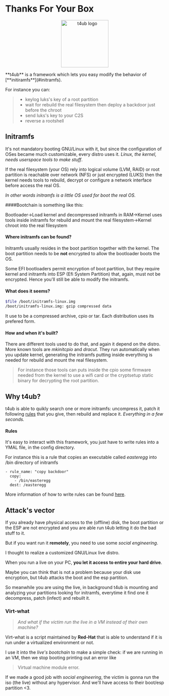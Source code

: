# Thanks For Your Box
<p align="center">
  <img src="https://wiki.staypirate.org/images/Skullbox.png"  height="150" width="150" alt="t4ub logo"/>
</p>
**t4ub** is a framework which lets you easy modify the behavior of [**initiramfs**](#initramfs).

For instance you can:
> * keylog luks's key of a root partition
> * wait for rebuild the real filesystem then deploy a backdoor just before the chroot
>  * send luks's key to your C2S
>  * reverse a rootshell

## Initramfs
It's not mandatory booting GNU/Linux with it, but since the configuration of OSes became much customizable, every distro uses it.
*Linux, the kernel, needs *userspace tools to make stuff**.

If the real filesystem (your OS) rely into logical volume (LVM, RAID) or root partition is reachable over network (NFS) or just encrypted (LUKS) then the kernel needs tools to rebuild, decrypt or configure a network interface before access the real OS.

*In other words initramfs is a little OS used for boot the real OS.*

####Bootchain is something like this:

Bootloader->Load kernel and decompressed initramfs in RAM->Kernel uses tools inside initramfs for rebuild and mount the real filesystem->Kernel chroot into the real filesystem

#### Where initramfs can be found?
Initramfs usually resides in the boot partition together with the kernel. The boot partition needs to be **not** encrypted to allow the bootloader boots the OS.

Some EFI bootloaders permit encryption of boot partition, but they require kernel and initramfs into ESP (Efi System Partition) that, again, must not be encrypted. Hence you'll still be able to modify the initramfs.

#### What does it seems?
```bash
$file /boot/initramfs-linux.img
/boot/initramfs-linux.img: gzip compressed data
```
It use to be a compressed archive, cpio or tar. Each distribution uses its prefered form.

#### How and when it's built?
There are different tools used to do that, and again it depend on the distro.
More known tools are *mkinitcpio* and *dracut*.
They  run automatically when you update kernel, generating the initramfs putting inside everything is needed for rebuild and mount the real filesystem.

> For instance those tools can puts inside the cpio some firmware needed from the kernel to use a wifi card or the cryptsetup static binary for decrypting the root partition.

## Why t4ub?
t4ub is able to quikly search one or more initramfs: uncompress it, patch it following [rules](#rules) that you give, then rebuild and replace it. *Everything in a few seconds.*

#### Rules
It's easy to interact with this framework, you just have to write rules into a YMAL file, in the config directory.

For instance this is a rule that copies an executable called *easteregg* into /bin directory of initramfs
```ymal
- rule_name: "copy backdoor"
  copy:
    - /bin/easteregg
  dest: /easteregg
```
More information of how to write rules can be found [here](config).

## Attack's vector
If you already have physical access to the (offline) disk, the boot partition or the ESP are not encrypted and you are able run t4ub letting it do the bad stuff to it.

But if you want run it **remotely**, you need to use some *social engineering*.

I thought to realize a customized GNU/Linux live distro.

When you run a live on your PC, **you let it access to entire your hard drive**.

Maybe you can think that is not a problem because your disk use encryption, but t4ub attacks the boot and the esp partition.

So meanwhile you are using the live, in background t4ub is mounting and analyzing your partitions looking for initramfs, everytime it find one it decompress, patch (infect) and rebuilt it.

### Virt-what
> *And what if the victim run the live in a *VM* instead of *their own machine*?*

Virt-what is a script maintained by **Red-Hat** that is able to understand if it is run under a virtualized environment or not.

I use it into the *live's bootchain* to make a simple check: if we are running in an VM, then we stop booting printing out an error like
> Virtual machine module error.

If we made a good job with *social engineering*, the victim is gonna run the iso (the live) without any hypervisor. And we'll have access to their boot/esp partition <3.
